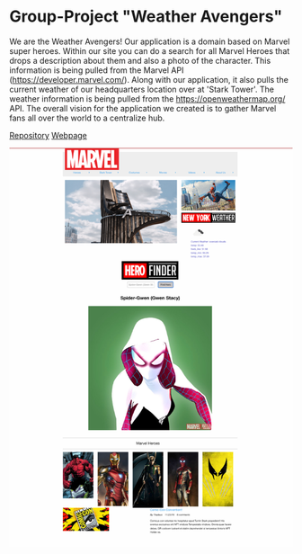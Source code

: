 <!-- @format -->

# Group-Project "Weather Avengers"

We are the Weather Avengers!
Our application is a domain based on Marvel super heroes. Within our site you can do a search for all Marvel Heroes
that drops a description about them and also a photo of the character. This information is being pulled from the Marvel API (https://developer.marvel.com/).
Along with our application, it also pulls the current weather of our headquarters location over at 'Stark Tower'. The weather information is being pulled
from the https://openweathermap.org/ API.
The overall vision for the application we created is to gather Marvel fans all over the world to a centralize hub.

[Repository](https://github.com/AndresSilva1/Group-Project)
[Webpage](https://andressilva1.github.io/Group-Project/)

![Screenshot](assets/screenshot.png)

